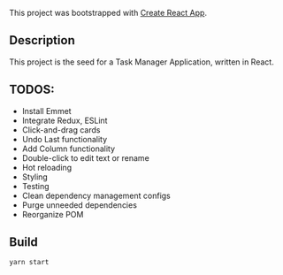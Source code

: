 This project was bootstrapped with [Create React App](https://github.com/facebookincubator/create-react-app).

## Description

  This project is the seed for a Task Manager Application, written in React.


## TODOS:
- Install Emmet
- Integrate Redux, ESLint
- Click-and-drag cards
- Undo Last functionality
- Add Column functionality
- Double-click to edit text or rename
- Hot reloading
- Styling
- Testing
- Clean dependency management configs
- Purge unneeded dependencies
- Reorganize POM


## Build

``yarn start``

